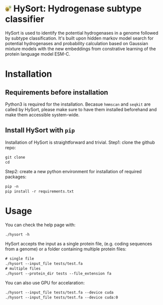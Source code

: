 # <img src="images/icon.jpg" alt="Icon" width="20" height="20" /> HySort: Hydrogenase subtype classifier

HySort is used to identify the potential hydrogenases in a genome followed by subtype classification. It's built upon hidden markov model search for potential hydrogenases and probability calculation based on Gaussian mixture models with the new embeddings from constrative learning of the protein language model ESM-C.

# Installation
## Requirements before installation
Python3 is required for the installation. Becasue `hmmscan` and `seqkit` are called by HySort, please make sure to have them installed beforehand and make them accessible system-wide.

## Install HySort with `pip`
Installation of HySort is straightforward and trivial.
Step1: clone the github repo:
```
git clone
cd
```
Step2: create a new python environment for installation of required packages:
```
pip -n
pip install -r requirements.txt
```

# Usage
You can check the help page with:
```
./hysort -h
```
HySort accepts the input as a single protein file, (e.g. coding sequences from a genome) or a folder containing multiple protein files:
```
# single file
./hysort --input_file tests/test.fa
# multiple files
./hysort --protein_dir tests --file_extension fa
```
You can also use GPU for accelaration:
```
./hysort --input_file tests/test.fa --device cuda
./hysort --input_file tests/test.fa --device cuda:0
```
